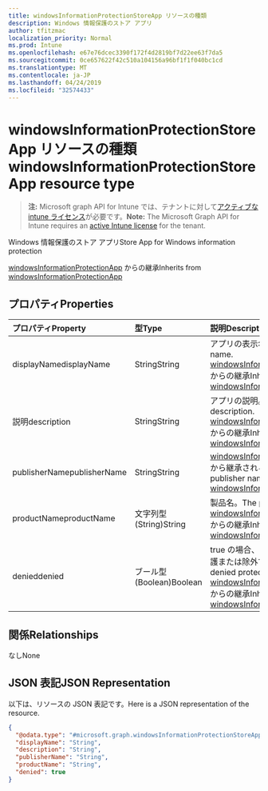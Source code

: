 ```yaml
---
title: windowsInformationProtectionStoreApp リソースの種類
description: Windows 情報保護のストア アプリ
author: tfitzmac
localization_priority: Normal
ms.prod: Intune
ms.openlocfilehash: e67e76dcec3390f172f4d2819bf7d22ee63f7da5
ms.sourcegitcommit: 0ce657622f42c510a104156a96bf1f1f040bc1cd
ms.translationtype: MT
ms.contentlocale: ja-JP
ms.lasthandoff: 04/24/2019
ms.locfileid: "32574433"
---
```

# <a name="windowsinformationprotectionstoreapp-resource-type"></a><span data-ttu-id="c4204-103">windowsInformationProtectionStoreApp リソースの種類</span><span class="sxs-lookup"><span data-stu-id="c4204-103">windowsInformationProtectionStoreApp resource type</span></span>

> <span data-ttu-id="c4204-104">**注:** Microsoft graph API for Intune では、テナントに対して[アクティブな intune ライセンス](https://go.microsoft.com/fwlink/?linkid=839381)が必要です。</span><span class="sxs-lookup"><span data-stu-id="c4204-104">**Note:** The Microsoft Graph API for Intune requires an [active Intune license](https://go.microsoft.com/fwlink/?linkid=839381) for the tenant.</span></span>

<span data-ttu-id="c4204-105">Windows 情報保護のストア アプリ</span><span class="sxs-lookup"><span data-stu-id="c4204-105">Store App for Windows information protection</span></span>


<span data-ttu-id="c4204-106">[windowsInformationProtectionApp](../resources/intune-mam-windowsinformationprotectionapp.md) からの継承</span><span class="sxs-lookup"><span data-stu-id="c4204-106">Inherits from [windowsInformationProtectionApp](../resources/intune-mam-windowsinformationprotectionapp.md)</span></span>

## <a name="properties"></a><span data-ttu-id="c4204-107">プロパティ</span><span class="sxs-lookup"><span data-stu-id="c4204-107">Properties</span></span>
|<span data-ttu-id="c4204-108">プロパティ</span><span class="sxs-lookup"><span data-stu-id="c4204-108">Property</span></span>|<span data-ttu-id="c4204-109">型</span><span class="sxs-lookup"><span data-stu-id="c4204-109">Type</span></span>|<span data-ttu-id="c4204-110">説明</span><span class="sxs-lookup"><span data-stu-id="c4204-110">Description</span></span>|
|:---|:---|:---|
|<span data-ttu-id="c4204-111">displayName</span><span class="sxs-lookup"><span data-stu-id="c4204-111">displayName</span></span>|<span data-ttu-id="c4204-112">String</span><span class="sxs-lookup"><span data-stu-id="c4204-112">String</span></span>|<span data-ttu-id="c4204-113">アプリの表示名。</span><span class="sxs-lookup"><span data-stu-id="c4204-113">App display name.</span></span> <span data-ttu-id="c4204-114">[windowsInformationProtectionApp](../resources/intune-mam-windowsinformationprotectionapp.md) からの継承</span><span class="sxs-lookup"><span data-stu-id="c4204-114">Inherited from [windowsInformationProtectionApp](../resources/intune-mam-windowsinformationprotectionapp.md)</span></span>|
|<span data-ttu-id="c4204-115">説明</span><span class="sxs-lookup"><span data-stu-id="c4204-115">description</span></span>|<span data-ttu-id="c4204-116">String</span><span class="sxs-lookup"><span data-stu-id="c4204-116">String</span></span>|<span data-ttu-id="c4204-117">アプリの説明。</span><span class="sxs-lookup"><span data-stu-id="c4204-117">The app's description.</span></span> <span data-ttu-id="c4204-118">[windowsInformationProtectionApp](../resources/intune-mam-windowsinformationprotectionapp.md) からの継承</span><span class="sxs-lookup"><span data-stu-id="c4204-118">Inherited from [windowsInformationProtectionApp](../resources/intune-mam-windowsinformationprotectionapp.md)</span></span>|
|<span data-ttu-id="c4204-119">publisherName</span><span class="sxs-lookup"><span data-stu-id="c4204-119">publisherName</span></span>|<span data-ttu-id="c4204-120">String</span><span class="sxs-lookup"><span data-stu-id="c4204-120">String</span></span>|<span data-ttu-id="c4204-121">[windowsInformationProtectionApp](../resources/intune-mam-windowsinformationprotectionapp.md) から継承される発行元名</span><span class="sxs-lookup"><span data-stu-id="c4204-121">The publisher name Inherited from [windowsInformationProtectionApp](../resources/intune-mam-windowsinformationprotectionapp.md)</span></span>|
|<span data-ttu-id="c4204-122">productName</span><span class="sxs-lookup"><span data-stu-id="c4204-122">productName</span></span>|<span data-ttu-id="c4204-123">文字列型 (String)</span><span class="sxs-lookup"><span data-stu-id="c4204-123">String</span></span>|<span data-ttu-id="c4204-124">製品名。</span><span class="sxs-lookup"><span data-stu-id="c4204-124">The product name.</span></span> <span data-ttu-id="c4204-125">[windowsInformationProtectionApp](../resources/intune-mam-windowsinformationprotectionapp.md) からの継承</span><span class="sxs-lookup"><span data-stu-id="c4204-125">Inherited from [windowsInformationProtectionApp](../resources/intune-mam-windowsinformationprotectionapp.md)</span></span>|
|<span data-ttu-id="c4204-126">denied</span><span class="sxs-lookup"><span data-stu-id="c4204-126">denied</span></span>|<span data-ttu-id="c4204-127">ブール型 (Boolean)</span><span class="sxs-lookup"><span data-stu-id="c4204-127">Boolean</span></span>|<span data-ttu-id="c4204-128">true の場合、アプリは拒否された保護または除外です。</span><span class="sxs-lookup"><span data-stu-id="c4204-128">If true, app is denied protection or exemption.</span></span> <span data-ttu-id="c4204-129">[windowsInformationProtectionApp](../resources/intune-mam-windowsinformationprotectionapp.md) からの継承</span><span class="sxs-lookup"><span data-stu-id="c4204-129">Inherited from [windowsInformationProtectionApp](../resources/intune-mam-windowsinformationprotectionapp.md)</span></span>|

## <a name="relationships"></a><span data-ttu-id="c4204-130">関係</span><span class="sxs-lookup"><span data-stu-id="c4204-130">Relationships</span></span>
<span data-ttu-id="c4204-131">なし</span><span class="sxs-lookup"><span data-stu-id="c4204-131">None</span></span>

## <a name="json-representation"></a><span data-ttu-id="c4204-132">JSON 表記</span><span class="sxs-lookup"><span data-stu-id="c4204-132">JSON Representation</span></span>
<span data-ttu-id="c4204-133">以下は、リソースの JSON 表記です。</span><span class="sxs-lookup"><span data-stu-id="c4204-133">Here is a JSON representation of the resource.</span></span>
<!-- {
  "blockType": "resource",
  "@odata.type": "microsoft.graph.windowsInformationProtectionStoreApp"
}
-->
``` json
{
  "@odata.type": "#microsoft.graph.windowsInformationProtectionStoreApp",
  "displayName": "String",
  "description": "String",
  "publisherName": "String",
  "productName": "String",
  "denied": true
}
```



